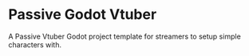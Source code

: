 # Passive Godot Vtuber
 A Passive Vtuber Godot project template for streamers to setup simple characters with.
